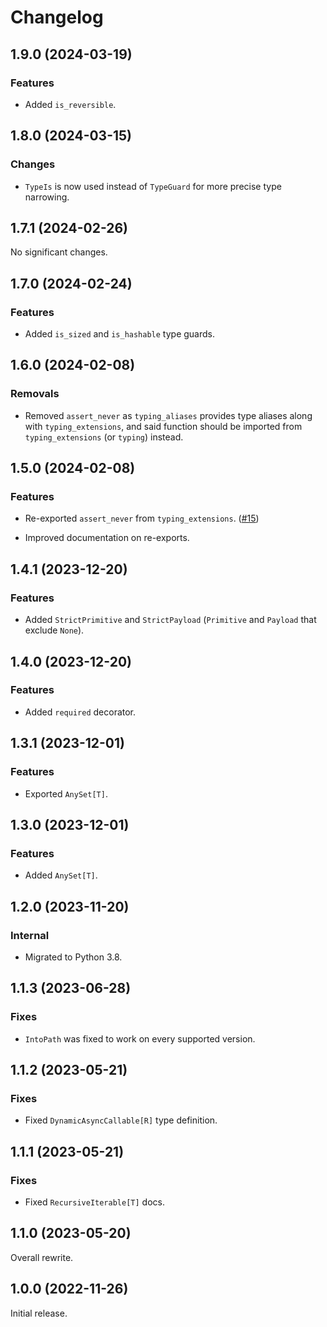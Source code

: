 # Changelog

<!-- changelogging: start -->

## 1.9.0 (2024-03-19)

### Features

- Added `is_reversible`.

## 1.8.0 (2024-03-15)

### Changes

- `TypeIs` is now used instead of `TypeGuard` for more precise type narrowing.

## 1.7.1 (2024-02-26)

No significant changes.

## 1.7.0 (2024-02-24)

### Features

- Added `is_sized` and `is_hashable` type guards.

## 1.6.0 (2024-02-08)

### Removals

- Removed `assert_never` as `typing_aliases` provides type aliases along with `typing_extensions`,
  and said function should be imported from `typing_extensions` (or `typing`) instead.

## 1.5.0 (2024-02-08)

### Features

- Re-exported `assert_never` from `typing_extensions`.
  ([#15](https://github.com/nekitdev/typing-aliases/pull/15))

- Improved documentation on re-exports.

## 1.4.1 (2023-12-20)

### Features

- Added `StrictPrimitive` and `StrictPayload` (`Primitive` and `Payload` that exclude `None`).

## 1.4.0 (2023-12-20)

### Features

- Added `required` decorator.

## 1.3.1 (2023-12-01)

### Features

- Exported `AnySet[T]`.

## 1.3.0 (2023-12-01)

### Features

- Added `AnySet[T]`.

## 1.2.0 (2023-11-20)

### Internal

- Migrated to Python 3.8.

## 1.1.3 (2023-06-28)

### Fixes

- `IntoPath` was fixed to work on every supported version.

## 1.1.2 (2023-05-21)

### Fixes

- Fixed `DynamicAsyncCallable[R]` type definition.

## 1.1.1 (2023-05-21)

### Fixes

- Fixed `RecursiveIterable[T]` docs.

## 1.1.0 (2023-05-20)

Overall rewrite.

## 1.0.0 (2022-11-26)

Initial release.
